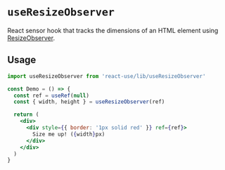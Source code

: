 # `useResizeObserver`

React sensor hook that tracks the dimensions of an HTML element using [ResizeObserver](https://developer.mozilla.org/en-US/docs/Web/API/ResizeObserver).

## Usage

```jsx
import useResizeObserver from 'react-use/lib/useResizeObserver'

const Demo = () => {
  const ref = useRef(null)
  const { width, height } = useResizeObserver(ref)

  return (
    <div>
      <div style={{ border: '1px solid red' }} ref={ref}>
        Size me up! ({width}px)
      </div>
    </div>
  )
}
```

